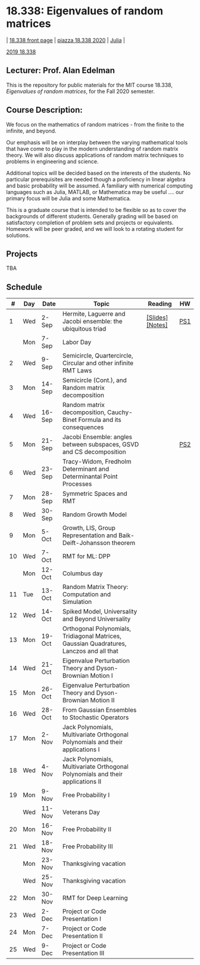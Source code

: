 # 18.338: Eigenvalues of random matrices

| [18.338 front page](http://web.mit.edu/18.338)  |
[piazza 18.338 2020](http://piazza.com/mit/fall2020/18338) |
[Julia](https://julialang.org/) |

[2019 18.338](https://github.com/mitmath/18338/tree/2019)


## Lecturer: Prof. Alan Edelman

This is the repository for public materials for the MIT course 18.338, *Eigenvalues of random matrices*, for the Fall 2020 semester.

## Course Description:

We focus on the mathematics of random matrices - from the finite to the infinite, and beyond.

Our emphasis will be on interplay between the varying mathematical tools that have come to play in the modern understanding of random matrix theory. We will also discuss applications of random matrix techniques to problems in engineering and science.

Additional topics will be decided based on the interests of the students. No particular prerequisites are needed though a proficiency in linear algebra and basic probability will be assumed. A familiary with numerical computing languages such as Julia, MATLAB, or Mathematica may be useful .... our primary focus will be Julia and some Mathematica.

This is a graduate course that is intended to be flexible so as to cover the backgrounds of different students. Generally grading will be based on satisfactory completion of problem sets and projects or equivalents.  Homework will be peer graded, and we will look to a rotating student for solutions.

## Projects
TBA

## Schedule

|#|Day| Date |  Topic | Reading| HW |
|-|-|------|------|-----|--|
| 1  | Wed | 2-Sep  | Hermite, Laguerre and Jacobi ensemble: the ubiquitous triad                              |  [[Slides]](http://math.mit.edu/~edelman/talks/2014/mit_02_24_2014.pptx)[[Notes]](http://web.mit.edu/18.338/www/2018s/handouts/lec1.pdf)       | [PS1](https://github.com/mitmath/18338/blob/master/ps1.pdf)   |
|    | Mon | 7-Sep  | Labor Day                                                                                |         |    |
| 2  | Wed | 9-Sep  | Semicircle, Quartercircle, Circular and other infinite RMT Laws                          |  |  |
| 3  | Mon | 14-Sep | Semicircle (Cont.), and Random matrix decomposition                   |  |  |
| 4  | Wed | 16-Sep | Random matrix decomposition, Cauchy-Binet Formula and its consequences                     |  |  |
| 5  | Mon | 21-Sep | Jacobi Ensemble: angles between subspaces, GSVD and CS decomposition                                                                          |  |  [PS2](https://github.com/mitmath/18338/blob/master/ps2.pdf)|
| 6  | Wed | 23-Sep | Tracy-Widom, Fredholm Determinant and Determinantal Point Processes                      |  |  |
| 7  | Mon | 28-Sep | Symmetric Spaces and RMT                                                                 |  |  |
| 8  | Wed | 30-Sep | Random Growth Model                                                                      |  |  |
| 9  | Mon | 5-Oct  | Growth, LIS, Group Representation and Baik-Deift-Johansson theorem                       |  |  |
| 10 | Wed | 7-Oct  | RMT for ML: DPP                                                                          |  |  |
|    | Mon | 12-Oct | Columbus day                                                                             |  |  |
| 11 | Tue | 13-Oct | Random Matrix Theory: Computation and Simulation                                         |  |  |
| 12 | Wed | 14-Oct | Spiked Model, Universality and Beyond Universality                                       |  |  |
| 13 | Mon | 19-Oct | Orthogonal Polynomials, Tridiagonal Matrices, Gaussian Quadratures, Lanczos and all that |  |  |
| 14 | Wed | 21-Oct | Eigenvalue Perturbation Theory and Dyson-Brownian Motion I                               |  |  |
| 15 | Mon | 26-Oct | Eigenvalue Perturbation Theory and Dyson-Brownian Motion II                              |  |  |
| 16 | Wed | 28-Oct | From Gaussian Ensembles to Stochastic Operators                                          |  |  |
| 17 | Mon | 2-Nov  | Jack Polynomials, Multivariate Orthogonal Polynomials and their applications I           |  |  |
| 18 | Wed | 4-Nov  | Jack Polynomials, Multivariate Orthogonal Polynomials and their applications II          |  |  |
| 19 | Mon | 9-Nov  | Free Probability I                                                                       |  |  |
|    | Wed | 11-Nov | Veterans Day                                                                             |  |  |
| 20 | Mon | 16-Nov | Free Probability II                                                                      |  |  |
| 21 | Wed | 18-Nov | Free Probability III                                                                     |  |  |
|    | Mon | 23-Nov | Thanksgiving vacation                                                                    |  |  |
|    | Wed | 25-Nov | Thanksgiving vacation                                                                    |  |  |
| 22 | Mon | 30-Nov | RMT for Deep Learning                                                                    |  |  |
| 23 | Wed | 2-Dec  | Project or Code Presentation I                                                           |  |  |
| 24 | Mon | 7-Dec  | Project or Code Presentation II                                                          |  |  |
| 25 | Wed | 9-Dec  | Project  or Code Presentation III                                                        |  |  |

